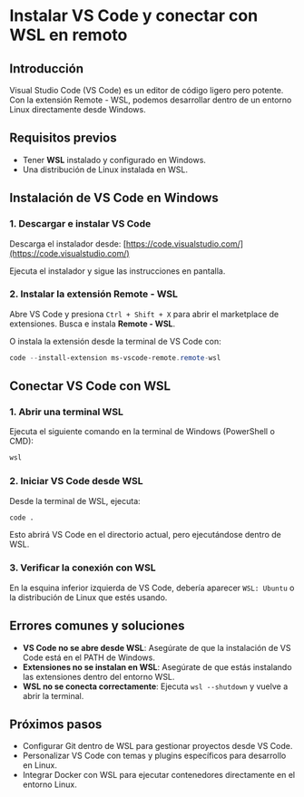 # Instalar VS Code y conectar con WSL en remoto

## Introducción
Visual Studio Code (VS Code) es un editor de código ligero pero potente. Con la extensión Remote - WSL, podemos desarrollar dentro de un entorno Linux directamente desde Windows.

## Requisitos previos
- Tener **WSL** instalado y configurado en Windows.
- Una distribución de Linux instalada en WSL.

## Instalación de VS Code en Windows

### 1. Descargar e instalar VS Code
Descarga el instalador desde:
[https://code.visualstudio.com/](https://code.visualstudio.com/)

Ejecuta el instalador y sigue las instrucciones en pantalla.

### 2. Instalar la extensión Remote - WSL
Abre VS Code y presiona `Ctrl + Shift + X` para abrir el marketplace de extensiones. Busca e instala **Remote - WSL**.

O instala la extensión desde la terminal de VS Code con:
```powershell
code --install-extension ms-vscode-remote.remote-wsl
```

## Conectar VS Code con WSL

### 1. Abrir una terminal WSL
Ejecuta el siguiente comando en la terminal de Windows (PowerShell o CMD):
```powershell
wsl
```

### 2. Iniciar VS Code desde WSL
Desde la terminal de WSL, ejecuta:
```bash
code .
```
Esto abrirá VS Code en el directorio actual, pero ejecutándose dentro de WSL.

### 3. Verificar la conexión con WSL
En la esquina inferior izquierda de VS Code, debería aparecer `WSL: Ubuntu` o la distribución de Linux que estés usando.

## Errores comunes y soluciones
- **VS Code no se abre desde WSL**: Asegúrate de que la instalación de VS Code está en el PATH de Windows.
- **Extensiones no se instalan en WSL**: Asegúrate de que estás instalando las extensiones dentro del entorno WSL.
- **WSL no se conecta correctamente**: Ejecuta `wsl --shutdown` y vuelve a abrir la terminal.

## Próximos pasos
- Configurar Git dentro de WSL para gestionar proyectos desde VS Code.
- Personalizar VS Code con temas y plugins específicos para desarrollo en Linux.
- Integrar Docker con WSL para ejecutar contenedores directamente en el entorno Linux.
